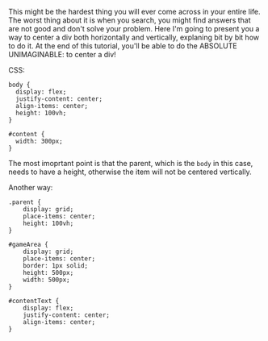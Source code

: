 This might be the hardest thing you will ever come across in your entire life. The worst thing about it is when you search, you might find answers that are not good and don't solve your problem. Here I'm going to present you a way to center a div both horizontally and vertically, explaning bit by bit how to do it. At the end of this tutorial, you'll be able to do the ABSOLUTE UNIMAGINABLE: to center a div!

CSS:

```
body {
  display: flex;
  justify-content: center;
  align-items: center;
  height: 100vh;
}

#content {
  width: 300px;
}
```

The most imoprtant point is that the parent, which is the `body` in this case, needs to have a height, otherwise the item will not be centered vertically.

Another way:

```
.parent {
    display: grid;
    place-items: center;
    height: 100vh;
}

#gameArea {
    display: grid;
    place-items: center;
    border: 1px solid;
    height: 500px;
    width: 500px;
}

#contentText {
    display: flex;
    justify-content: center;
    align-items: center;
}
```